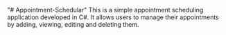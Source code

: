 "# Appointment-Schedular" 
This is a simple appointment scheduling application developed in C#.
It allows users to manage their appointments by adding, viewing, editing and deleting them.
